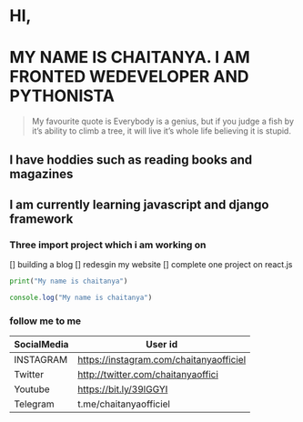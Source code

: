 
# HI,
# MY NAME IS CHAITANYA. I AM FRONTED WEDEVELOPER AND  PYTHONISTA

>My favourite quote is Everybody is a genius, but if you judge a fish by it’s ability to climb a tree, it will live it’s whole life believing it is stupid.
## I have hoddies such as reading books and magazines 
## I am currently learning javascript and django framework

### Three import project which i am working on 
[] building a blog
[] redesgin my website
[] complete one project on react.js

``` python
print("My name is chaitanya") 
```
```javascript 
console.log("My name is chaitanya")
```
### follow me to me 

| SocialMedia   | User id  | 
| -------- | ---------- | 
| INSTAGRAM     |  https://instagram.com/chaitanyaofficiel | 
| Twitter | http://twitter.com/chaitanyaoffici  | 
| Youtube | https://bit.ly/39lGGYI  | 
| Telegram | t.me/chaitanyaofficiel  | 
